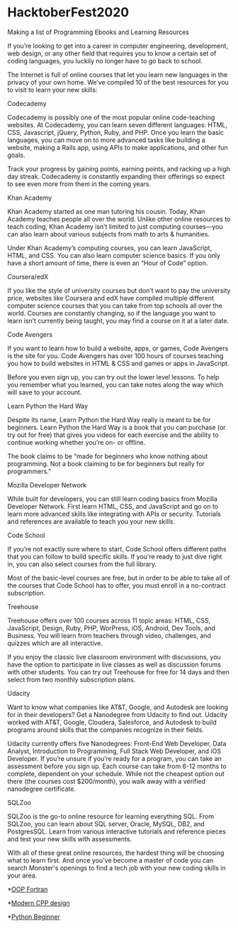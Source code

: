 # HacktoberFest2020
Making a list of Programming Ebooks and Learning Resources

If you’re looking to get into a career in computer engineering, development, web design, or any other field that requires you to know a certain set of coding languages, you luckily no longer have to go back to school.

The Internet is full of online courses that let you learn new languages in the privacy of your own home. We’ve compiled 10 of the best resources for you to visit to learn your new skills:

Codecademy

Codecademy is possibly one of the most popular online code-teaching websites. At Codecademy, you can learn seven different languages: HTML, CSS, Javascript, jQuery, Python, Ruby, and PHP. Once you learn the basic languages, you can move on to more advanced tasks like building a website, making a Rails app, using APIs to make applications, and other fun goals.

Track your progress by gaining points, earning points, and racking up a high day streak. Codecademy is constantly expanding their offerings so expect to see even more from them in the coming years. 

Khan Academy

Khan Academy started as one man tutoring his cousin. Today, Khan Academy teaches people all over the world. Unlike other online resources to teach coding, Khan Academy isn’t limited to just computing courses—you can also learn about various subjects from math to arts & humanities.

Under Khan Academy’s computing courses, you can learn JavaScript, HTML, and CSS. You can also learn computer science basics. If you only have a short amount of time, there is even an “Hour of Code” option.

Coursera/edX

If you like the style of university courses but don’t want to pay the university price, websites like Coursera and edX have compiled multiple different computer science courses that you can take from top schools all over the world. Courses are constantly changing, so if the language you want to learn isn’t currently being taught, you may find a course on it at a later date.

Code Avengers

If you want to learn how to build a website, apps, or games, Code Avengers is the site for you. Code Avengers has over 100 hours of courses teaching you how to build websites in HTML & CSS and games or apps in JavaScript.

Before you even sign up, you can try out the lower level lessons. To help you remember what you learned, you can take notes along the way which will save to your account.

Learn Python the Hard Way

Despite its name, Learn Python the Hard Way really is meant to be for beginners. Learn Python the Hard Way is a book that you can purchase (or try out for free) that gives you videos for each exercise and the ability to continue working whether you’re on- or offline.  

The book claims to be “made for beginners who know nothing about programming. Not a book claiming to be for beginners but really for programmers.”

Mozilla Developer Network

While built for developers, you can still learn coding basics from Mozilla Developer Network. First learn HTML, CSS, and JavaScript and go on to learn more advanced skills like integrating with APIs or security. Tutorials and references are available to teach you your new skills.

Code School

If you’re not exactly sure where to start, Code School offers different paths that you can follow to build specific skills. If you’re ready to just dive right in, you can also select courses from the full library.

Most of the basic-level courses are free, but in order to be able to take all of the courses that Code School has to offer, you must enroll in a no-contract subscription.

Treehouse

Treehouse offers over 100 courses across 11 topic areas: HTML, CSS, JavaScript, Design, Ruby, PHP, WorPress, iOS, Android, Dev Tools, and Business. You will learn from teachers through video, challenges, and quizzes which are all interactive.

If you enjoy the classic live classroom environment with discussions, you have the option to participate in live classes as well as discussion forums with other students. You can try out Treehouse for free for 14 days and then select from two monthly subscription plans.

Udacity

Want to know what companies like AT&T, Google, and Autodesk are looking for in their developers? Get a Nanodegree from Udacity to find out. Udacity worked with AT&T, Google, Cloudera, Salesforce, and Autodesk to build programs around skills that the companies recognize in their fields.

Udacity currently offers five Nanodegrees: Front-End Web Developer, Data Analyst, Introduction to Programming, Full Stack Web Developer, and iOS Developer. If you’re unsure if you’re ready for a program, you can take an assessment before you sign up. Each course can take from 6-12 months to complete, dependent on your schedule. While not the cheapest option out there (the courses cost $200/month), you walk away with a verified nanodegree certificate.

SQLZoo

SQLZoo is the go-to online resource for learning everything SQL. From SQLZoo, you can learn about SQL server, Oracle, MySQL, DB2, and PostgresSQL. Learn from various interactive tutorials and reference pieces and test your new skills with assessments.

With all of these great online resources, the hardest thing will be choosing what to learn first. And once you've become a master of code you can search Monster's openings to find a tech job with your new coding skills in your area.

*[OOP Fortran](http://library.lol/main/2D996A202FDD840E79A791A4EB854432)

*[Modern CPP design](http://gen.lib.rus.ec/book/index.php?md5=9D2428FD8E7F91BD6801DA7E3DA62DB5)

*[Python Beginner](http://gen.lib.rus.ec/book/index.php?md5=8B7F9439FF75AEAC89B8748BDBC1E1D3)
